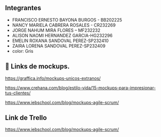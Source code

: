 
## Integrantes 

 - FRANCISCO ERNESTO BAYONA BURGOS - BB202225
 -  NANCY MARIELA CABRERA ROSALES - CR232269
 -  JORGE NAHUM MIRA FLORES – MF232232
 -  ALISON NAOMI HERNANDEZ GARCIA-HG232296
 -  EMELIN ROXANA SANDOVAL PEREZ-SP232410
 -  ZAIRA LORENA SANDOVAL PEREZ-SP232409 
 -  color: Gris
 

## 🔗 Links de mockups.

https://graffica.info/mockups-unicos-extranos/ 

https://www.crehana.com/blog/estilo-vida/15-mockups-para-impresionar-tus-clientes/ 

https://www.iebschool.com/blog/mockups-agile-scrum/ 


## Link de Trello 
https://www.iebschool.com/blog/mockups-agile-scrum/ 

